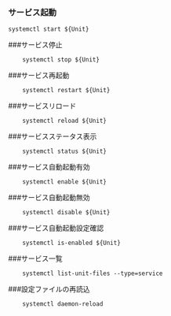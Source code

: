 ### サービス起動	
```
systemctl start ${Unit}
```

###サービス停止
```
	systemctl stop ${Unit}
```
###サービス再起動
```
	systemctl restart ${Unit}
```
###サービスリロード
```
	systemctl reload ${Unit}
```
###サービスステータス表示
```
	systemctl status ${Unit}
```
###サービス自動起動有効
```
	systemctl enable ${Unit}
```
###サービス自動起動無効
```
	systemctl disable ${Unit}
```
###サービス自動起動設定確認
```
	systemctl is-enabled ${Unit}
```
###サービス一覧
```
	systemctl list-unit-files --type=service
```
###設定ファイルの再読込
```
	systemctl daemon-reload
```